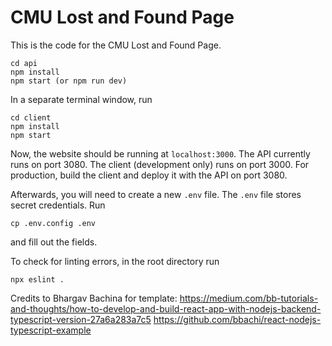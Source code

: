 # CMU Lost and Found Page

This is the code for the CMU Lost and Found Page.

```
cd api
npm install
npm start (or npm run dev)
```

In a separate terminal window, run

```
cd client
npm install
npm start
```

Now, the website should be running at `localhost:3000`. The API currently runs on port 3080. The client (development only) runs on port 3000. For production, build the client and deploy it with the API on port 3080.

Afterwards, you will need to create a new `.env` file. The `.env` file stores secret credentials. Run

```
cp .env.config .env
```

and fill out the fields.

To check for linting errors, in the root directory run

```
npx eslint .
```

Credits to Bhargav Bachina for template:
https://medium.com/bb-tutorials-and-thoughts/how-to-develop-and-build-react-app-with-nodejs-backend-typescript-version-27a6a283a7c5
https://github.com/bbachi/react-nodejs-typescript-example
